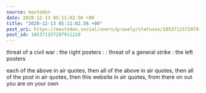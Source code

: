 ```yaml
---
source: mastodon
date: 2020-12-13 05:11:02.56 +00
title: "2020-12-13 05:11:02.56 +00"
post_uri: https://mastodon.social/users/gravely/statuses/105371157297911210
post_id: 105371157297911210
---
```

threat of a civil war : the right posters : : threat of a general strike : the left posters

each of the above in air quotes, then all of the above in air quotes, then all of the post in air quotes, then this website in air quotes, from there on out you are on your own


